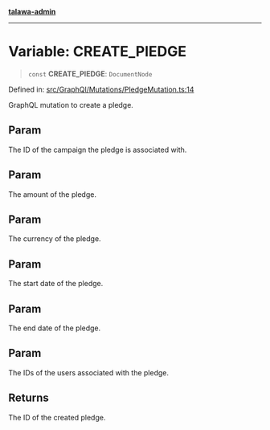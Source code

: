 [**talawa-admin**](../../../../README.md)

***

# Variable: CREATE\_PlEDGE

> `const` **CREATE\_PlEDGE**: `DocumentNode`

Defined in: [src/GraphQl/Mutations/PledgeMutation.ts:14](https://github.com/MayankJha014/talawa-admin/blob/0dd35cc200a4ed7562fa81ab87ec9b2a6facd18b/src/GraphQl/Mutations/PledgeMutation.ts#L14)

GraphQL mutation to create a pledge.

## Param

The ID of the campaign the pledge is associated with.

## Param

The amount of the pledge.

## Param

The currency of the pledge.

## Param

The start date of the pledge.

## Param

The end date of the pledge.

## Param

The IDs of the users associated with the pledge.

## Returns

The ID of the created pledge.
